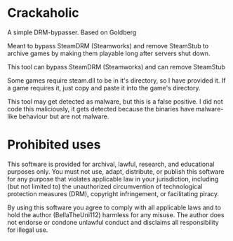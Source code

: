 # Crackaholic
A simple DRM-bypasser.
Based on Goldberg

Meant to bypass SteamDRM (Steamworks) and remove SteamStub to archive games by making them playable long after servers shut down.

This tool can bypass SteamDRM (Steamworks) and can remove SteamStub

Some games require steam.dll to be in it's directory, so I have provided it.
If a game requires it, just copy and paste it into the game's directory.

This tool may get detected as malware, but this is a false positive.
I did not code this maliciously, it gets detected because the binaries have malware-like behaviour but are not malware.

# Prohibited uses

This software is provided for archival, lawful, research, and educational purposes only.
You must not use, adapt, distribute, or publish this software for any purpose
that violates applicable law in your jurisdiction, including (but not limited to)
the unauthorized circumvention of technological protection measures (DRM),
copyright infringement, or facilitating piracy.

By using this software you agree to comply with all applicable laws and to
hold the author (BellaTheUni112) harmless for any misuse. The author does not endorse
or condone unlawful conduct and disclaims all responsibility for illegal use.
